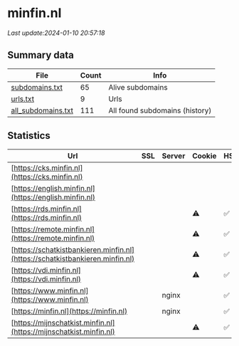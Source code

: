 # minfin.nl
*Last update:2024-01-10 20:57:18*
## Summary data
| File       | Count | Info |
|------------|-------|------|
|[subdomains.txt](/data/minfin/subdomains.txt)|65|Alive subdomains|
|[urls.txt](/data/minfin/urls.txt)|9|Urls|
|[all_subdomains.txt](/data/minfin/all_subdomains.txt)|111|All found subdomains (history)|
## Statistics
| Url | SSL | Server | Cookie | HSTS | CSP | XFO | XXP | RP | Tech |
|------------|-------|------|------|------|------|------|------|------|------|
|[https://cks.minfin.nl](https://cks.minfin.nl)| | | | | | | |:white_check_mark: |Nginx|
|[https://english.minfin.nl](https://english.minfin.nl)| | | | | | | |:white_check_mark: |Nginx|
|[https://rds.minfin.nl](https://rds.minfin.nl)| | |:warning: |:white_check_mark: | | |:white_check_mark: | |:white_check_mark: |F5 BigIP HSTS|
|[https://remote.minfin.nl](https://remote.minfin.nl)| | |:warning: |:white_check_mark: | |:warning: |:white_check_mark: |:white_check_mark: |:white_check_mark: |HSTS Java|
|[https://schatkistbankieren.minfin.nl](https://schatkistbankieren.minfin.nl)| | |:warning: |:white_check_mark: | |:warning: |:white_check_mark: |:white_check_mark: |:white_check_mark: ||
|[https://vdi.minfin.nl](https://vdi.minfin.nl)| | |:warning: |:white_check_mark: | | |:white_check_mark: |:white_check_mark: |:white_check_mark: |HSTS Java|
|[https://www.minfin.nl](https://www.minfin.nl)| |nginx| |:white_check_mark: | |:warning: |:white_check_mark: |:white_check_mark: |:white_check_mark: |HSTS IIS:10.0 Window...|
|[https://minfin.nl](https://minfin.nl)| |nginx| |:white_check_mark: | |:warning: |:white_check_mark: |:white_check_mark: |:white_check_mark: |HSTS IIS:10.0 Window...|
|[https://mijnschatkist.minfin.nl](https://mijnschatkist.minfin.nl)| | |:warning: |:white_check_mark: | | |:white_check_mark: | |:white_check_mark: |HSTS Microsoft ASP.N...|